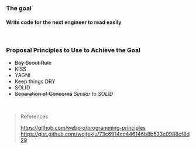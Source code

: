 ### The goal
#### Write code for the next engineer to <b>read easily</b>
<br>

### Proposal Principles to Use to Achieve the Goal​
- ~~Boy Scout Rule​~~ 
- KISS​
- YAGNI​
- Keep things DRY​
- SOLID​
- ~~Separation of Concerns~~ *Similar to SOLID*
<br>

> References
>
> https://github.com/webpro/programming-principles
> <br>
> https://gist.github.com/wojteklu/73c6914cc446146b8b533c0988cf8d29
